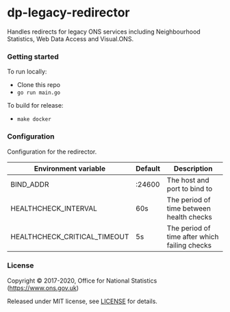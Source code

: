 dp-legacy-redirector
====================

Handles redirects for legacy ONS services including Neighbourhood Statistics, Web Data Access
and Visual.ONS.

### Getting started

To run locally:

* Clone this repo
* `go run main.go`

To build for release:

* `make docker`

### Configuration

Configuration for the redirector.

| Environment variable         | Default | Description                                   |
| ---------------------------- | ------- | --------------------------------------------- |
| BIND_ADDR                    | :24600  | The host and port to bind to                  |
| HEALTHCHECK_INTERVAL         | 60s     | The period of time between health checks      |
| HEALTHCHECK_CRITICAL_TIMEOUT | 5s      | The period of time after which failing checks |

### License

Copyright ©‎ 2017-2020, Office for National Statistics (https://www.ons.gov.uk)

Released under MIT license, see [LICENSE](LICENSE.md) for details.
